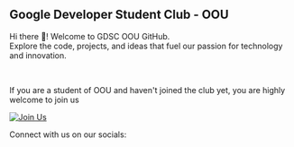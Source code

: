 ## Google Developer Student Club - OOU 

<p>Hi there 👋! Welcome to GDSC OOU GitHub. <br />
Explore the code, projects, and ideas that fuel our passion for technology and innovation.</p>

<br />

<p>If you are a student of OOU and haven't joined the club yet, you are highly welcome to join us</p>

[![Join Us](https://img.shields.io/badge/Join%20Us-Developer%20Student%20Clubs-blue)](https://gdsc.community.dev/olabisi-onabanjo-university/)


<p>Connect with us on our socials:</p>
